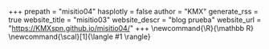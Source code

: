 +++
prepath = "misitio04"
hasplotly = false
author = "KMX"
generate_rss = true
website_title = "misitio03"
website_descr = "blog prueba"
website_url   = "https://KMXspn.github.io/misitio04/"
+++
\newcommand{\R}{\mathbb R}
\newcommand{\scal}[1]{\langle #1 \rangle}

